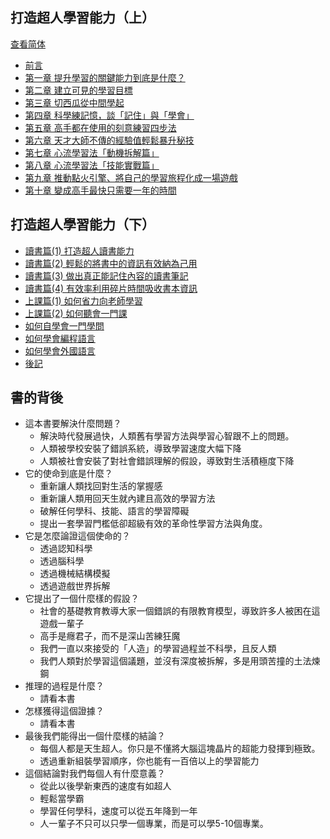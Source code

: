## 打造超人學習能力（上）

[查看简体](./README-zh_CN.md)

* [前言](00.md)
* [第一章 提升學習的關鍵能力到底是什麼？](01.md)
* [第二章 建立可見的學習目標](02.md)
* [第三章 切西瓜從中間學起](03.md)
* [第四章 科學練記憶，談「記住」與「學會」](04.md)
* [第五章 高手都在使用的刻意練習四步法](05.md)
* [第六章 天才大師不傳的經驗值輕鬆暴升秘技](06.md)
* [第七章 心流學習法「動機拆解篇」](07.md)
* [第八章 心流學習法「技能實戰篇」](08.md)
* [第九章 推動點火引擎、將自己的學習旅程化成一場遊戲](09.md)
* [第十章 變成高手最快只需要一年的時間](10.md)

## 打造超人學習能力（下）

* [讀書篇(1) 打造超人讀書能力](11.md)
* [讀書篇(2) 輕鬆的將書中的資訊有效納為己用](12.md)
* [讀書篇(3) 做出真正能記住內容的讀書筆記](13.md)
* [讀書篇(4) 有效率利用碎片時間吸收書本資訊](14.md)
* [上課篇(1) 如何省力向老師學習](15.md)
* [上課篇(2) 如何聽會一門課](16.md)
* [如何自學會一門學問](17.md)
* [如何學會編程語言](18.md)
* [如何學會外國語言](19.md)
* [後記](20.md)

## 書的背後

-   這本書要解決什麼問題？     
    -   解決時代發展過快，人類舊有學習方法與學習心智跟不上的問題。    
    -   人類被學校安裝了錯誤系統，導致學習速度大幅下降  
    -   人類被社會安裝了對社會錯誤理解的假設，導致對生活積極度下降  
-   它的使命到底是什麼？  
    -   重新讓人類找回對生活的掌握感  
    -   重新讓人類用回天生就內建且高效的學習方法  
    -   破解任何學科、技能、語言的學習障礙  
    -   提出一套學習門檻低卻超級有效的革命性學習方法與角度。  
-   它是怎麼論證這個使命的？  
    -   透過認知科學  
    -   透過腦科學  
    -   透過機械結構模擬  
    -   透過遊戲世界拆解  
-   它提出了一個什麼樣的假設？  
    -   社會的基礎教育教導大家一個錯誤的有限教育模型，導致許多人被困在這遊戲一輩子  
    -   高手是癮君子，而不是深山苦練狂魔  
    -   我們一直以來接受的「人造」的學習過程並不科學，且反人類  
    -   我們人類對於學習這個議題，並沒有深度被拆解，多是用頭苦撞的土法煉鋼  
-   推理的過程是什麼？  
    -   請看本書  
-   怎樣獲得這個證據？  
    -   請看本書  
-   最後我們能得出一個什麼樣的結論？  
    -   每個人都是天生超人。你只是不懂將大腦這塊晶片的超能力發揮到極致。  
    -   透過重新組裝學習順序，你也能有一百倍以上的學習能力  
-   這個結論對我們每個人有什麼意義？  
    -   從此以後學新東西的速度有如超人  
    -   輕鬆當學霸  
    -   學習任何學科，速度可以從五年降到一年  
    -   人一輩子不只可以只學一個專業，而是可以學5-10個專業。
